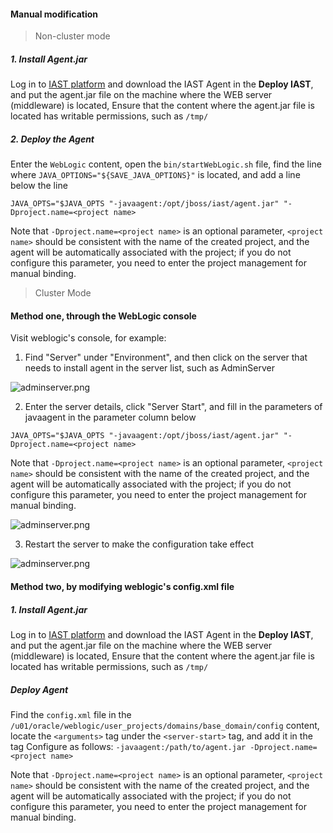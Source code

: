 #### Manual modification
> Non-cluster mode

##### 1. Install Agent.jar

Log in to [IAST platform](https://iast.huoxian.cn/login) and download the IAST Agent in the **Deploy IAST**, and put the agent.jar file on the machine where the WEB server (middleware) is located, Ensure that the content where the agent.jar file is located has writable permissions, such as `/tmp/`

##### 2. Deploy the Agent

Enter the `WebLogic` content, open the `bin/startWebLogic.sh` file, find the line where `JAVA_OPTIONS="${SAVE_JAVA_OPTIONS}"` is located, and add a line below the line
```shell
JAVA_OPTS="$JAVA_OPTS "-javaagent:/opt/jboss/iast/agent.jar" "-Dproject.name=<project name>
```
Note that `-Dproject.name=<project name>` is an optional parameter, `<project name>` should be consistent with the name of the created project, and the agent will be automatically associated with the project; if you do not configure this parameter, you need to enter the project management for manual binding.

 
> Cluster Mode

#### Method one, through the WebLogic console

Visit weblogic's console, for example:

1. Find "Server" under "Environment", and then click on the server that needs to install agent in the server list, such as AdminServer

![adminserver.png](https://hxsecurity.github.io/DongTai-Doc/doc/assets/deploy/weblogic/adminserver.png)

2. Enter the server details, click "Server Start", and fill in the parameters of javaagent in the parameter column below
```shell
JAVA_OPTS="$JAVA_OPTS "-javaagent:/opt/jboss/iast/agent.jar" "-Dproject.name=<project name>
```
Note that `-Dproject.name=<project name>` is an optional parameter, `<project name>` should be consistent with the name of the created project, and the agent will be automatically associated with the project; if you do not configure this parameter, you need to enter the project management for manual binding.


![adminserver.png](https://hxsecurity.github.io/DongTai-Doc/doc/assets/deploy/weblogic/boot.png)

3. Restart the server to make the configuration take effect

![adminserver.png](https://hxsecurity.github.io/DongTai-Doc/doc/assets/deploy/weblogic/restart.png)

#### Method two, by modifying weblogic's config.xml file

##### 1. Install Agent.jar

Log in to [IAST platform](https://iast.huoxian.cn/login) and download the IAST Agent in the **Deploy IAST**, and put the agent.jar file on the machine where the WEB server (middleware) is located, Ensure that the content where the agent.jar file is located has writable permissions, such as `/tmp/`

##### Deploy Agent
Find the `config.xml` file in the `/u01/oracle/weblogic/user_projects/domains/base_domain/config` content, locate the `<arguments>` tag under the `<server-start>` tag, and add it in the tag Configure as follows:
`-javaagent:/path/to/agent.jar -Dproject.name=<project name>`

Note that `-Dproject.name=<project name>` is an optional parameter, `<project name>` should be consistent with the name of the created project, and the agent will be automatically associated with the project; if you do not configure this parameter, you need to enter the project management for manual binding.
